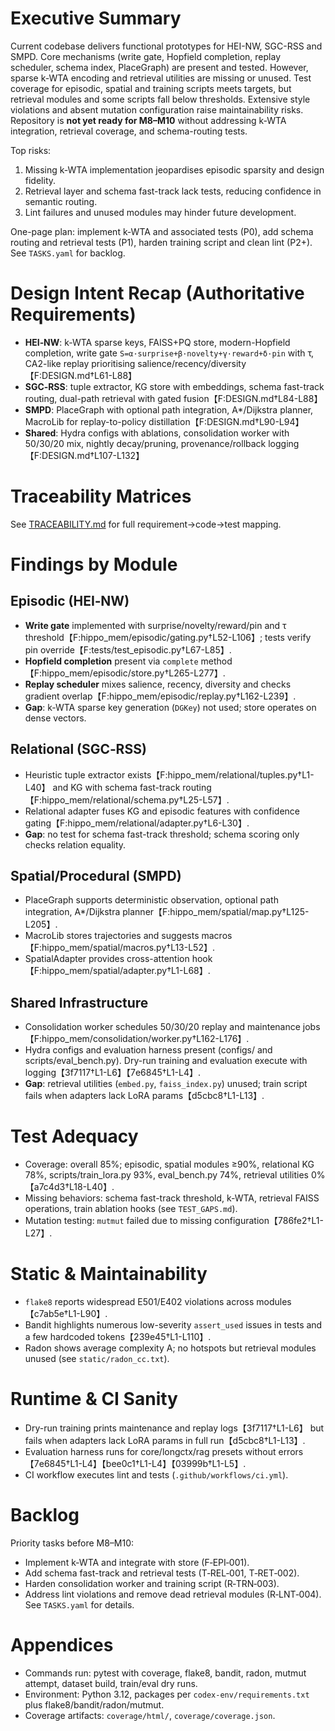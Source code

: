 # Executive Summary

Current codebase delivers functional prototypes for HEI-NW, SGC-RSS and SMPD. Core mechanisms (write gate, Hopfield completion, replay scheduler, schema index, PlaceGraph) are present and tested. However, sparse k‑WTA encoding and retrieval utilities are missing or unused. Test coverage for episodic, spatial and training scripts meets targets, but retrieval modules and some scripts fall below thresholds. Extensive style violations and absent mutation configuration raise maintainability risks. Repository is **not yet ready for M8–M10** without addressing k‑WTA integration, retrieval coverage, and schema-routing tests.

Top risks:
1. Missing k‑WTA implementation jeopardises episodic sparsity and design fidelity.
2. Retrieval layer and schema fast-track lack tests, reducing confidence in semantic routing.
3. Lint failures and unused modules may hinder future development.

One-page plan: implement k‑WTA and associated tests (P0), add schema routing and retrieval tests (P1), harden training script and clean lint (P2+). See `TASKS.yaml` for backlog.

# Design Intent Recap (Authoritative Requirements)
- **HEI‑NW**: k‑WTA sparse keys, FAISS+PQ store, modern-Hopfield completion, write gate `S=α·surprise+β·novelty+γ·reward+δ·pin` with τ, CA2-like replay prioritising salience/recency/diversity【F:DESIGN.md†L61-L88】
- **SGC‑RSS**: tuple extractor, KG store with embeddings, schema fast-track routing, dual-path retrieval with gated fusion【F:DESIGN.md†L84-L88】
- **SMPD**: PlaceGraph with optional path integration, A*/Dijkstra planner, MacroLib for replay-to-policy distillation【F:DESIGN.md†L90-L94】
- **Shared**: Hydra configs with ablations, consolidation worker with 50/30/20 mix, nightly decay/pruning, provenance/rollback logging【F:DESIGN.md†L107-L132】

# Traceability Matrices
See [TRACEABILITY.md](TRACEABILITY.md) for full requirement→code→test mapping.

# Findings by Module
## Episodic (HEI‑NW)
- **Write gate** implemented with surprise/novelty/reward/pin and τ threshold【F:hippo_mem/episodic/gating.py†L52-L106】; tests verify pin override【F:tests/test_episodic.py†L67-L85】.
- **Hopfield completion** present via `complete` method【F:hippo_mem/episodic/store.py†L265-L277】.
- **Replay scheduler** mixes salience, recency, diversity and checks gradient overlap【F:hippo_mem/episodic/replay.py†L162-L239】.
- **Gap**: k‑WTA sparse key generation (`DGKey`) not used; store operates on dense vectors.

## Relational (SGC‑RSS)
- Heuristic tuple extractor exists【F:hippo_mem/relational/tuples.py†L1-L40】 and KG with schema fast-track routing【F:hippo_mem/relational/schema.py†L25-L57】.
- Relational adapter fuses KG and episodic features with confidence gating【F:hippo_mem/relational/adapter.py†L6-L30】.
- **Gap**: no test for schema fast-track threshold; schema scoring only checks relation equality.

## Spatial/Procedural (SMPD)
- PlaceGraph supports deterministic observation, optional path integration, A*/Dijkstra planner【F:hippo_mem/spatial/map.py†L125-L205】.
- MacroLib stores trajectories and suggests macros【F:hippo_mem/spatial/macros.py†L13-L52】.
- SpatialAdapter provides cross-attention hook【F:hippo_mem/spatial/adapter.py†L1-L68】.

## Shared Infrastructure
- Consolidation worker schedules 50/30/20 replay and maintenance jobs【F:hippo_mem/consolidation/worker.py†L162-L176】.
- Hydra configs and evaluation harness present (configs/ and scripts/eval_bench.py). Dry-run training and evaluation execute with logging【3f7117†L1-L6】【7e6845†L1-L4】.
- **Gap**: retrieval utilities (`embed.py`, `faiss_index.py`) unused; train script fails when adapters lack LoRA params【d5cbc8†L1-L13】.

# Test Adequacy
- Coverage: overall 85%; episodic, spatial modules ≥90%, relational KG 78%, scripts/train_lora.py 93%, eval_bench.py 74%, retrieval utilities 0%【a7c4d3†L18-L40】.
- Missing behaviors: schema fast-track threshold, k‑WTA, retrieval FAISS operations, train ablation hooks (see `TEST_GAPS.md`).
- Mutation testing: `mutmut` failed due to missing configuration【786fe2†L1-L27】.

# Static & Maintainability
- `flake8` reports widespread E501/E402 violations across modules【c7ab5e†L1-L90】.
- Bandit highlights numerous low-severity `assert_used` issues in tests and a few hardcoded tokens【239e45†L1-L110】.
- Radon shows average complexity A; no hotspots but retrieval modules unused (see `static/radon_cc.txt`).

# Runtime & CI Sanity
- Dry-run training prints maintenance and replay logs【3f7117†L1-L6】 but fails when adapters lack LoRA params in full run【d5cbc8†L1-L13】.
- Evaluation harness runs for core/longctx/rag presets without errors【7e6845†L1-L4】【bee0c1†L1-L4】【03999b†L1-L5】.
- CI workflow executes lint and tests (`.github/workflows/ci.yml`).

# Backlog
Priority tasks before M8–M10:
- Implement k‑WTA and integrate with store (F‑EPI‑001).
- Add schema fast-track and retrieval tests (T‑REL‑001, T‑RET‑002).
- Harden consolidation worker and training script (R‑TRN‑003).
- Address lint violations and remove dead retrieval modules (R‑LNT‑004).
See `TASKS.yaml` for details.

# Appendices
- Commands run: pytest with coverage, flake8, bandit, radon, mutmut attempt, dataset build, train/eval dry runs.
- Environment: Python 3.12, packages per `codex-env/requirements.txt` plus flake8/bandit/radon/mutmut.
- Coverage artifacts: `coverage/html/`, `coverage/coverage.json`.
